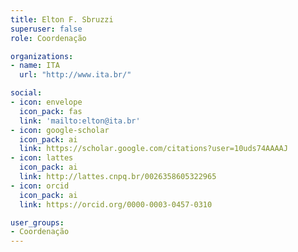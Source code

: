 ```yaml
---
title: Elton F. Sbruzzi
superuser: false
role: Coordenação

organizations:
- name: ITA
  url: "http://www.ita.br/"

social:
- icon: envelope
  icon_pack: fas
  link: 'mailto:elton@ita.br'
- icon: google-scholar
  icon_pack: ai
  link: https://scholar.google.com/citations?user=10uds74AAAAJ
- icon: lattes
  icon_pack: ai
  link: http://lattes.cnpq.br/0026358605322965
- icon: orcid
  icon_pack: ai
  link: https://orcid.org/0000-0003-0457-0310

user_groups:
- Coordenação
---
```

